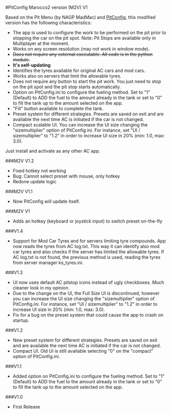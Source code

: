 #PitConfig Marocco2 version (M2V) V1

Based on the Pit Menu (by NAGP MadMac) and [PitConfig](http://www.assettocorsa.net/forum/index.php?threads/pitconfig.28683/), this modified version has the following characteristics:

- The app is used to configure the work to be performed on the pit prior to stopping the car on the pit spot. Note: Pit Stops are available only in Multiplayer at the moment.
- Works on any screen resolution (may not work in window mode).
- ~~Does not require any external executable. All code is in the python module.~~
- **It's self-updating**
- Identifies the tyres available for original AC cars and mod cars.
- Works also on servers that limit the allowable tyres.
- Does not require any button to start the pit work. You just need to stop on the pit spot and the pit stop starts automatically.
- Option on PitConfig.ini to configure the fueling method. Set to "1" (Default) to ADD the fuel to the amount already in the tank or set to "0" to fill the tank up to the amount selected on the app.
- "Fill" button available to complete the tank.
- Preset system for different strategies. Presets are saved on exit and are available the next time AC is initiated if the car is not changed.
- Compact scalable UI. You can increase the UI size changing the "sizemultiplier" option of PitConfig.ini. For instance, set "UI / sizemultiplier" to "1.2" in order to increase UI size in 20% (min: 1.0, max: 3.0).

Just install and activate as any other AC app.

###M2V V1.2
- Fixed hotkey not working
- Bug: Cannot select preset with mouse, only hotkey
- Redone update logic

###M2V V1.1
- Now PitConfig will update itself.

###M2V V1
- Adds an hotkey (keyboard or joystick input) to switch preset on-the-fly

###V1.4
- Support for Mod Car Tyres and for servers limiting tyre compounds. App now reads the tyres from AC log.txt. This way it can identify also mod car tyres and also checks if the server has limited the allowable tyres. If AC log.txt is not found, the previous method is used, reading the tyres from server manager ks_tyres.ini.

###V1.3
- UI now uses default AC pitstop icons instead of ugly checkboxes. Much cleaner look in my opinion. 
- Due to the change on the UI, the Full Size UI is discontinued, however you can increase the UI size changing the "sizemultiplier" option of PitConfig.ini. For instance, set "UI / sizemultiplier" to "1.2" in order to increase UI size in 20% (min: 1.0, max: 3.0).
- Fix for a bug on the preset system that could cause the app to crash on startup.

###V1.2
- New preset system for different strategies. Presets are saved on exit and are available the next time AC is initiated if the car is not changed.
- Compact UI. Old UI is still available selecting "0" on the "compact" option of PitConfig.ini.

###V1.1
- Added option on PitConfig.ini to configure the fueling method. Set to "1" (Default) to ADD the fuel to the amount already in the tank or set to "0" to fill the tank up to the amount selected on the app.

###V1.0
- First Release




